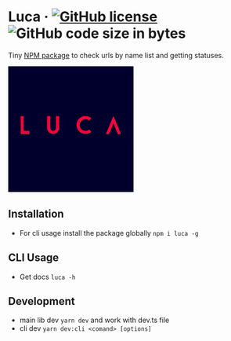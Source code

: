 # Luca &middot; [![GitHub license](https://img.shields.io/badge/license-MIT-blue.svg)](https://github.com/iZemil/luca/blob/main/LICENSE) ![GitHub code size in bytes](https://img.shields.io/github/languages/code-size/izemil/luca)

Tiny [NPM package](https://www.npmjs.com/package/luca) to check urls by name list and getting statuses.

<img src="./logo.png" alt="luca" width="256"/>

## Installation

-   For cli usage install the package globally `npm i luca -g`

## CLI Usage

-   Get docs `luca -h`

## Development

-   main lib dev `yarn dev` and work with dev.ts file
-   cli dev `yarn dev:cli <comand> [options]`
